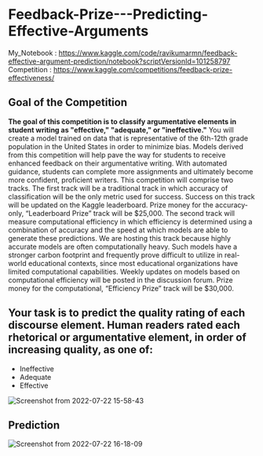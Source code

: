 # Feedback-Prize---Predicting-Effective-Arguments

My_Notebook : https://www.kaggle.com/code/ravikumarmn/feedback-effective-argument-prediction/notebook?scriptVersionId=101258797
Competition : https://www.kaggle.com/competitions/feedback-prize-effectiveness/ 
## Goal of the Competition
**The goal of this competition is to classify argumentative elements in student writing as "effective," "adequate," or "ineffective."** You will create a model trained on data that is representative of the 6th-12th grade population in the United States in order to minimize bias. Models derived from this competition will help pave the way for students to receive enhanced feedback on their argumentative writing. With automated guidance, students can complete more assignments and ultimately become more confident, proficient writers.  This competition will comprise two tracks. The first track will be a traditional track in which accuracy of classification will be the only metric used for success. Success on this track will be updated on the Kaggle leaderboard. Prize money for the accuracy-only, “Leaderboard Prize” track will be $25,000.  The second track will measure computational efficiency in which efficiency is determined using a combination of accuracy and the speed at which models are able to generate these predictions. We are hosting this track because highly accurate models are often computationally heavy. Such models have a stronger carbon footprint and frequently prove difficult to utilize in real-world educational contexts, since most educational organizations have limited computational capabilities. Weekly updates on models based on computational efficiency will be posted in the discussion forum. Prize money for the computational, “Efficiency Prize” track will be $30,000.

## Your task is to predict the quality rating of each discourse element. Human readers rated each rhetorical or argumentative element, in order of increasing quality, as one of:

* Ineffective
* Adequate
* Effective
 
![Screenshot from 2022-07-22 15-58-43](https://user-images.githubusercontent.com/82469850/180422761-7a97b1f5-634f-4f5b-bf25-90c814577dfe.png)

## Prediction


![Screenshot from 2022-07-22 16-18-09](https://user-images.githubusercontent.com/82469850/180424132-9e57f823-853f-4f84-8937-2c82b6b48050.png)


